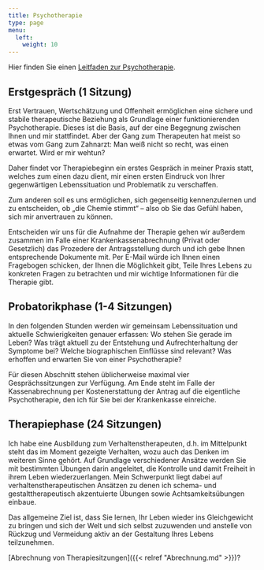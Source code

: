 ```yaml
---
title: Psychotherapie
type: page
menu:
  left:
    weight: 10
---
```

Hier finden Sie einen [Leitfaden zur Psychotherapie](https://www.kvb.de/fileadmin/kvb/dokumente/Patienten/Leitfaden-zur-Psychotherapie.pdf).

## Erstgespräch (1 Sitzung) ##

Erst Vertrauen, Wertschätzung und Offenheit ermöglichen eine sichere und stabile therapeutische Beziehung als Grundlage einer funktionierenden Psychotherapie. Dieses ist die Basis, auf der eine Begegnung zwischen Ihnen und mir stattfindet. Aber der Gang zum Therapeuten hat meist so etwas vom Gang zum Zahnarzt: Man weiß nicht so recht, was einen erwartet. Wird er mir wehtun?

Daher findet vor Therapiebeginn ein erstes Gespräch in meiner Praxis statt, welches zum einen dazu dient, mir einen ersten Eindruck von Ihrer gegenwärtigen Lebenssituation und Problematik zu verschaffen.

Zum anderen soll es uns ermöglichen, sich gegenseitig kennenzulernen und zu entscheiden, ob „die Chemie stimmt“ – also ob Sie das Gefühl haben, sich mir anvertrauen zu können.

Entscheiden wir uns für die Aufnahme der Therapie gehen wir außerdem zusammen im Falle einer Krankenkassenabrechnung (Privat oder Gesetzlich) das Prozedere der Antragsstellung durch und ich gebe Ihnen entsprechende Dokumente mit. Per E-Mail würde ich Ihnen einen Fragebogen schicken, der Ihnen die Möglichkeit gibt, Teile Ihres Lebens zu konkreten Fragen zu betrachten und mir wichtige Informationen für die Therapie gibt.


## Probatorikphase (1-4 Sitzungen) ##

In den folgenden Stunden werden wir gemeinsam Lebenssituation und aktuelle Schwierigkeiten genauer erfassen: Wo stehen Sie gerade im Leben? Was trägt aktuell zu der Entstehung und Aufrechterhaltung der Symptome bei? Welche biographischen Einflüsse sind relevant? Was erhoffen und erwarten Sie von einer Psychotherapie?

Für diesen Abschnitt stehen üblicherweise maximal vier Gesprächssitzungen zur Verfügung. Am Ende steht im Falle der Kassenabrechnung per Kostenerstattung der Antrag auf die eigentliche Psychotherapie, den ich für Sie bei der Krankenkasse einreiche.

## Therapiephase (24 Sitzungen) ##

Ich habe eine Ausbildung zum Verhaltenstherapeuten, d.h. im Mittelpunkt steht das im Moment gezeigte Verhalten, wozu auch das Denken im weiteren Sinne gehört. Auf Grundlage verschiedener Ansätze werden Sie mit bestimmten Übungen darin angeleitet, die Kontrolle und damit Freiheit in ihrem Leben wiederzuerlangen. Mein Schwerpunkt liegt dabei auf verhaltenstherapeutischen Ansätzen zu denen ich schema- und gestalttherapeutisch akzentuierte Übungen sowie Achtsamkeitsübungen einbaue.

Das allgemeine Ziel ist, dass Sie lernen, Ihr Leben wieder ins Gleichgewicht zu bringen und sich der Welt und sich selbst zuzuwenden und anstelle von Rückzug und Vermeidung aktiv an der Gestaltung Ihres Lebens teilzunehmen.


[Abrechnung von Therapiesitzungen]({{< relref "Abrechnung.md" >}})?
